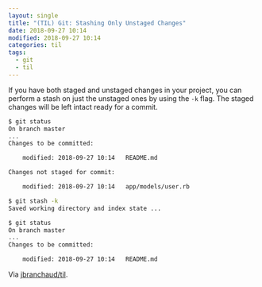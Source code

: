 ```yaml
---
layout: single
title: "(TIL) Git: Stashing Only Unstaged Changes"
date: 2018-09-27 10:14
modified: 2018-09-27 10:14
categories: til
tags:
  - git
  - til
---
```


If you have both staged and unstaged changes in your project, you can
perform a stash on just the unstaged ones by using the `-k` flag. The
staged changes will be left intact ready for a commit.

```bash
$ git status
On branch master
...
Changes to be committed:

    modified: 2018-09-27 10:14   README.md

Changes not staged for commit:

    modified: 2018-09-27 10:14   app/models/user.rb

$ git stash -k
Saved working directory and index state ...

$ git status
On branch master
...
Changes to be committed:

    modified: 2018-09-27 10:14   README.md
```

Via [jbranchaud/til](https://github.com/jbranchaud/til).
